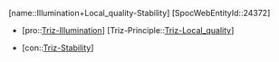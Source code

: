 ﻿---
type: TrizContradiction
aliases:
- Illumination+Local_quality-Stability
license: CC BY-SA 4.0
copyright: https://github.com/SpocWeb
IsDeleted: false
IsReadOnly: false
Confidential: public
tags: 
- Triz/Contradiction
---
[name::Illumination+Local_quality-Stability]
[SpocWebEntityId::24372]
+ [pro::[Triz-Illumination](tech/Triz/Parameter/Triz-Illumination.md)]
[Triz-Principle::[Triz-Local_quality](tech/Triz/Principle/Triz-Local_quality.md)]
- [con::[Triz-Stability](tech/Triz/Parameter/Triz-Stability.md)]

